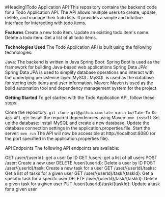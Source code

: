 #Heading1Todo Application API
This repository contains the backend code for a Todo Application API. The API allows multiple users to create, update, delete, and manage their todo lists. It provides a simple and intuitive interface for interacting with todo items.

**Features**
Create a new todo item.
Update an existing todo item's name.
Delete a todo item.
Get a list of all todo items.

**Technologies Used**
The Todo Application API is built using the following technologies:

Java: The backend is written in Java
Spring Boot: Spring Boot is used as the framework for building Java-based web applications
Spring Data JPA: Spring Data JPA is used to simplify database operations and interact with the underlying persistence layer.
MySQL: MySQL is used as the database for storing todo items and user information.
Maven: Maven is used as the build automation tool and dependency management system for the project.

**Getting Started**
To get started with the Todo Application API, follow these steps:

Clone the repository: ```git clone git@github.com:tate-minch-bw/Tate-To-Do-App-API.git```
Install the required dependencies using Maven: ```mvn install```
Set up the database:
Install MySQL and create a new database.
Update the database connection settings in the application.properties file.
Start the server: ```mvn run```
The API will now be accessible at http://localhost:8080 (or the port specified in the application.properties file).

API Endpoints
The following API endpoints are available:

GET /user/{userId}: get a user by ID
GET /users: get a list of all users
POST /user: Create a new user
DELETE /user/{userId}: Delete a user by ID
POST /user/{userId}/task: Create a new task for a user
GET /user/{userId}/tasks: Get a list of tasks for a given user
GET /user/{userId}/task/{taskId}: Get a specific task for a specifc user
DELETE /user/{userId}/task/{taskId}: Delete a given task for a given user
PUT /user/{userId}/task/{taskId}: Update a task for a given user
